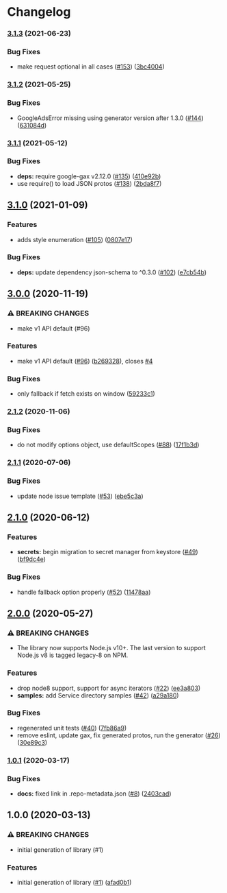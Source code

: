 # Changelog

### [3.1.3](https://www.github.com/googleapis/nodejs-service-directory/compare/v3.1.2...v3.1.3) (2021-06-23)


### Bug Fixes

* make request optional in all cases ([#153](https://www.github.com/googleapis/nodejs-service-directory/issues/153)) ([3bc4004](https://www.github.com/googleapis/nodejs-service-directory/commit/3bc4004be93fadaf15b84c7aea31eba3450ddd8d))

### [3.1.2](https://www.github.com/googleapis/nodejs-service-directory/compare/v3.1.1...v3.1.2) (2021-05-25)


### Bug Fixes

* GoogleAdsError missing using generator version after 1.3.0 ([#144](https://www.github.com/googleapis/nodejs-service-directory/issues/144)) ([631084d](https://www.github.com/googleapis/nodejs-service-directory/commit/631084de940c87b6d53404d6e5299ac11f8a6740))

### [3.1.1](https://www.github.com/googleapis/nodejs-service-directory/compare/v3.1.0...v3.1.1) (2021-05-12)


### Bug Fixes

* **deps:** require google-gax v2.12.0 ([#135](https://www.github.com/googleapis/nodejs-service-directory/issues/135)) ([410e92b](https://www.github.com/googleapis/nodejs-service-directory/commit/410e92b844ac0012409df4f37582c9896a4af02f))
* use require() to load JSON protos ([#138](https://www.github.com/googleapis/nodejs-service-directory/issues/138)) ([2bda8f7](https://www.github.com/googleapis/nodejs-service-directory/commit/2bda8f786599bbac10f6a5e833338ff83dd6806e))

## [3.1.0](https://www.github.com/googleapis/nodejs-service-directory/compare/v3.0.0...v3.1.0) (2021-01-09)


### Features

* adds style enumeration ([#105](https://www.github.com/googleapis/nodejs-service-directory/issues/105)) ([0807e17](https://www.github.com/googleapis/nodejs-service-directory/commit/0807e17411d6608d0cbad33a417bed25c883bcb4))


### Bug Fixes

* **deps:** update dependency json-schema to ^0.3.0 ([#102](https://www.github.com/googleapis/nodejs-service-directory/issues/102)) ([e7cb54b](https://www.github.com/googleapis/nodejs-service-directory/commit/e7cb54bac1f0101f47b10d9244487ae91ca4239d))

## [3.0.0](https://www.github.com/googleapis/nodejs-service-directory/compare/v2.1.2...v3.0.0) (2020-11-19)


### ⚠ BREAKING CHANGES

* make v1 API default (#96)

### Features

* make v1 API default ([#96](https://www.github.com/googleapis/nodejs-service-directory/issues/96)) ([b269328](https://www.github.com/googleapis/nodejs-service-directory/commit/b269328de96363d3a2fb1e0c57d6658c3b9ada73)), closes [#4](https://www.github.com/googleapis/nodejs-service-directory/issues/4)


### Bug Fixes

* only fallback if fetch exists on window ([59233c1](https://www.github.com/googleapis/nodejs-service-directory/commit/59233c1499218aa107ab0688cf0d004a67c47c96))

### [2.1.2](https://www.github.com/googleapis/nodejs-service-directory/compare/v2.1.1...v2.1.2) (2020-11-06)


### Bug Fixes

* do not modify options object, use defaultScopes ([#88](https://www.github.com/googleapis/nodejs-service-directory/issues/88)) ([17f1b3d](https://www.github.com/googleapis/nodejs-service-directory/commit/17f1b3d0bd010f895b09569e77333474048a8d66))

### [2.1.1](https://www.github.com/googleapis/nodejs-service-directory/compare/v2.1.0...v2.1.1) (2020-07-06)


### Bug Fixes

* update node issue template ([#53](https://www.github.com/googleapis/nodejs-service-directory/issues/53)) ([ebe5c3a](https://www.github.com/googleapis/nodejs-service-directory/commit/ebe5c3a3d49c44b380cf63bab8fa0aab67a84d98))

## [2.1.0](https://www.github.com/googleapis/nodejs-service-directory/compare/v2.0.0...v2.1.0) (2020-06-12)


### Features

* **secrets:** begin migration to secret manager from keystore ([#49](https://www.github.com/googleapis/nodejs-service-directory/issues/49)) ([bf9dc4e](https://www.github.com/googleapis/nodejs-service-directory/commit/bf9dc4ed47c1ba57b91d18859abdad8640bbe240))


### Bug Fixes

* handle fallback option properly ([#52](https://www.github.com/googleapis/nodejs-service-directory/issues/52)) ([11478aa](https://www.github.com/googleapis/nodejs-service-directory/commit/11478aaaaba0b10a715e37a54fabd4adca436aa8))

## [2.0.0](https://www.github.com/googleapis/nodejs-service-directory/compare/v1.0.1...v2.0.0) (2020-05-27)


### ⚠ BREAKING CHANGES

* The library now supports Node.js v10+. The last version to support Node.js v8 is tagged legacy-8 on NPM.

### Features

* drop node8 support, support for async iterators ([#22](https://www.github.com/googleapis/nodejs-service-directory/issues/22)) ([ee3a803](https://www.github.com/googleapis/nodejs-service-directory/commit/ee3a8034adae034ad811c81874bf6ed639d33536))
* **samples:** add Service directory samples ([#42](https://www.github.com/googleapis/nodejs-service-directory/issues/42)) ([a29a180](https://www.github.com/googleapis/nodejs-service-directory/commit/a29a180985f2d69a3f92814affbe8459c5e084d3))


### Bug Fixes

* regenerated unit tests ([#40](https://www.github.com/googleapis/nodejs-service-directory/issues/40)) ([7fb86a9](https://www.github.com/googleapis/nodejs-service-directory/commit/7fb86a9ffd810ef4e8ccc2c862bfc0f760e9dba4))
* remove eslint, update gax, fix generated protos, run the generator ([#26](https://www.github.com/googleapis/nodejs-service-directory/issues/26)) ([30e89c3](https://www.github.com/googleapis/nodejs-service-directory/commit/30e89c31462195b33aad1727cedc272c6c42dbfd))

### [1.0.1](https://www.github.com/googleapis/nodejs-service-directory/compare/v1.0.0...v1.0.1) (2020-03-17)


### Bug Fixes

* **docs:** fixed link in .repo-metadata.json ([#8](https://www.github.com/googleapis/nodejs-service-directory/issues/8)) ([2403cad](https://www.github.com/googleapis/nodejs-service-directory/commit/2403cadc97efb9802d621b002ab4985124cef433))

## 1.0.0 (2020-03-13)


### ⚠ BREAKING CHANGES

* initial generation of library (#1)

### Features

* initial generation of library ([#1](https://www.github.com/googleapis/nodejs-service-directory/issues/1)) ([afad0b1](https://www.github.com/googleapis/nodejs-service-directory/commit/afad0b1eab03831f63271e0ad296fe10217689bb))
